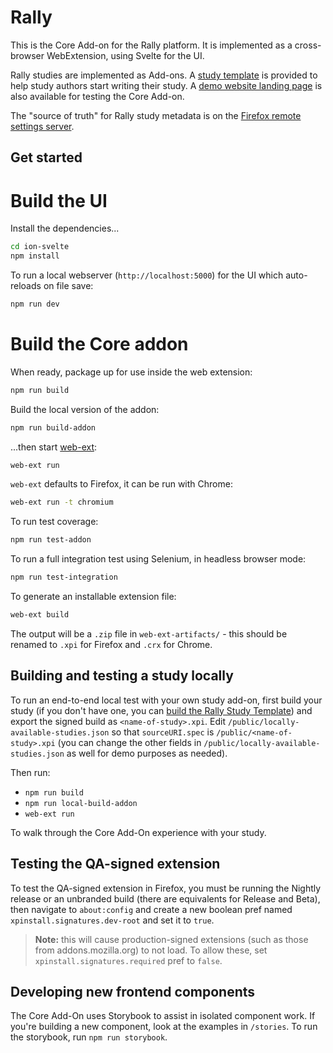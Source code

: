# Rally

This is the Core Add-on for the Rally platform. It is implemented as a cross-browser WebExtension, using Svelte for the UI.

Rally studies are implemented as Add-ons. A [study template](https://github.com/mozilla-rally/study-template) is provided to help study authors start writing their study. A [demo website landing page](https://mozilla-rally.github.io/core-addon) is also available for testing the Core Add-on.

The "source of truth" for Rally study metadata is on the [Firefox remote settings server](https://firefox.settings.services.mozilla.com/v1/buckets/main/collections/pioneer-study-addons-v1/records).

## Get started

# Build the UI

Install the dependencies...

```bash
cd ion-svelte
npm install
```

To run a local webserver (`http://localhost:5000`) for the UI which auto-reloads on file save:

```bash
npm run dev
```

# Build the Core addon

When ready, package up for use inside the web extension:

```bash
npm run build
```

Build the local version of the addon:

```bash
npm run build-addon
```

...then start [web-ext](https://github.com/mozilla/web-ext):

```bash
web-ext run
```

`web-ext` defaults to Firefox, it can be run with Chrome:

```bash
web-ext run -t chromium
```

To run test coverage:

```bash
npm run test-addon
```

To run a full integration test using Selenium, in headless browser mode:

```bash
npm run test-integration
```

To generate an installable extension file:

```bash
web-ext build
```

The output will be a `.zip` file in `web-ext-artifacts/` - this should be renamed to `.xpi` for Firefox and `.crx` for Chrome.

## Building and testing a study locally

To run an end-to-end local test with your own study add-on, first build your study (if you don't have one, you can [build the Rally Study Template](https://github.com/mozilla-rally/study-template)) and export the signed build as `<name-of-study>.xpi`. Edit `/public/locally-available-studies.json` so that `sourceURI.spec` is `/public/<name-of-study>.xpi` (you can change the other fields in `/public/locally-available-studies.json` as well for demo purposes as needed).

Then run:

- `npm run build`
- `npm run local-build-addon`
- `web-ext run`

To walk through the Core Add-On experience with your study.

## Testing the QA-signed extension

To test the QA-signed extension in Firefox, you must be running the Nightly release or an unbranded build (there are equivalents for Release and Beta), then navigate to `about:config` and create a new boolean pref named `xpinstall.signatures.dev-root` and set it to `true`.

> **Note:** this will cause production-signed extensions (such as those from addons.mozilla.org) to not load. To allow these, set `xpinstall.signatures.required` pref to `false`.

## Developing new frontend components

The Core Add-On uses Storybook to assist in isolated component work. If you're building a new component, look at the examples in `/stories`. To run the storybook, run `npm run storybook`.

